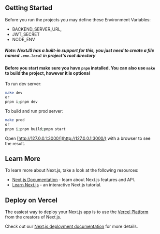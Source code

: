 ## Getting Started

Before you run the projects you may define these Environment Variables:
* BACKEND_SERVER_URL,
* JWT_SECRET
* NODE_ENV

##### Note: NextJS has a built-in support for this, you just need to create a file named `.env.local` in project's root directory
#### Before you start make sure you have `pnpm` installed. You can also use `make` to build the project, however it is optional
To run dev server:

```bash
make dev
or
pnpm i;pnpm dev
```

To build and run prod server:
```bash
make prod
or
pnpm i;pnpm build;pnpm start
```

Open [http://127.0.0.1:3000/](http://127.0.0.1:3000/) with a browser to see the result.


## Learn More

To learn more about Next.js, take a look at the following resources:

- [Next.js Documentation](https://nextjs.org/docs) - learn about Next.js features and API.
- [Learn Next.js](https://nextjs.org/learn) - an interactive Next.js tutorial.

## Deploy on Vercel

The easiest way to deploy your Next.js app is to use the [Vercel Platform](https://vercel.com/new?utm_medium=default-template&filter=next.js&utm_source=create-next-app&utm_campaign=create-next-app-readme) from the creators of Next.js.

Check out our [Next.js deployment documentation](https://nextjs.org/docs/deployment) for more details.
